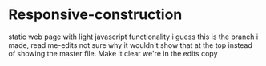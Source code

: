 # Responsive-construction
static web page with light javascript functionality
i guess this is the branch i made, read me-edits not sure why it wouldn't show that at the top instead of showing the master file. Make it clear we're in the edits copy
